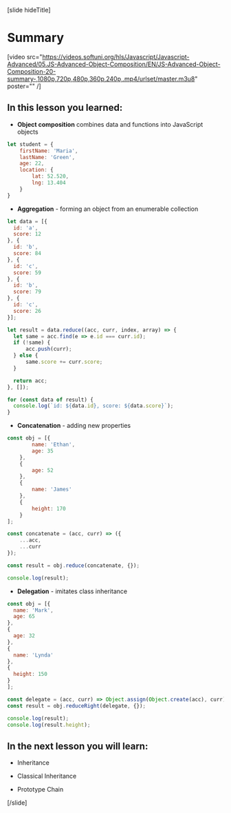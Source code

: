[slide hideTitle]

# Summary

[video src="https://videos.softuni.org/hls/Javascript/Javascript-Advanced/05.JS-Advanced-Object-Composition/EN/JS-Advanced-Object-Composition-20-summary-,1080p,720p,480p,360p,240p,.mp4/urlset/master.m3u8" poster="" /]

## In this lesson you learned:

- **Object composition** combines data and functions into JavaScript objects

```js
let student = {
    firstName: 'Maria',
    lastName: 'Green',
    age: 22,
    location: {
        lat: 52.520,
        lng: 13.404
    }
}
```

- **Aggregation** - forming an object from an enumerable collection

```js live
let data = [{
  id: 'a',
  score: 12
}, {
  id: 'b',
  score: 84
}, {
  id: 'c',
  score: 59
}, {
  id: 'b',
  score: 79
}, {
  id: 'c',
  score: 26
}];

let result = data.reduce((acc, curr, index, array) => {
  let same = acc.find(e => e.id === curr.id);
  if (!same) {
      acc.push(curr);
  } else {
      same.score += curr.score;
  }

  return acc;
}, []);

for (const data of result) {
  console.log(`id: ${data.id}, score: ${data.score}`);
}
```

- **Concatenation** - adding new properties

```js live
const obj = [{
        name: 'Ethan',
        age: 35
    },
    {
        age: 52
    },
    {
        name: 'James'
    },
    {
        height: 170
    }
];

const concatenate = (acc, curr) => ({
    ...acc,
    ...curr
});

const result = obj.reduce(concatenate, {});

console.log(result);
```
- **Delegation** - imitates class inheritance

```js live
const obj = [{
  name: 'Mark',
  age: 65
},
{
  age: 32
},
{
  name: 'Lynda'
},
{
  height: 150
}
];

const delegate = (acc, curr) => Object.assign(Object.create(acc), curr);
const result = obj.reduceRight(delegate, {});

console.log(result);
console.log(result.height);
```


## In the next lesson you will learn:

- Inheritance

- Classical Inheritance

- Prototype Chain

[/slide]
